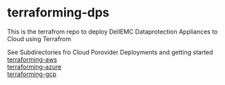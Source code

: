 # terraforming-dps

This is the terrafrom repo to deploy DellEMC Dataprotection Appliances to Cloud using Terrafrom

See Subdirectories fro Cloud Porovider Deployments and getting started
[terraforming-aws](./terraforming-aws/README.md)  
[terraforming-azure](./terraforming-azure/README.md)  
[terraforming-gcp](./terraforming-gcp/README.md)
